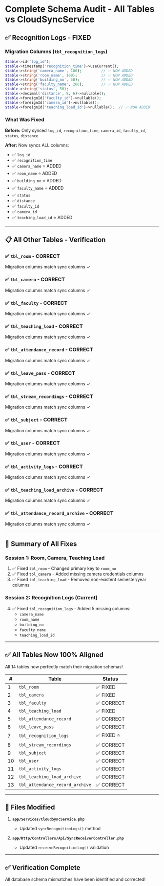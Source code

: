 # Complete Schema Audit - All Tables vs CloudSyncService

## ✅ **Recognition Logs - FIXED**

### Migration Columns (`tbl_recognition_logs`)
```php
$table->id('log_id');
$table->timestamp('recognition_time')->useCurrent();
$table->string('camera_name', 100);         // ✅ NOW ADDED
$table->string('room_name', 100);           // ✅ NOW ADDED
$table->string('building_no', 50);          // ✅ NOW ADDED
$table->string('faculty_name', 200);        // ✅ NOW ADDED
$table->string('status', 50);
$table->decimal('distance', 8, 6)->nullable();
$table->foreignId('faculty_id')->nullable();
$table->foreignId('camera_id')->nullable();
$table->foreignId('teaching_load_id')->nullable();  // ✅ NOW ADDED
```

### What Was Fixed
**Before:** Only synced `log_id`, `recognition_time`, `camera_id`, `faculty_id`, `status`, `distance`

**After:** Now syncs ALL columns:
- ✅ `log_id`
- ✅ `recognition_time`
- ✅ `camera_name` ⭐ ADDED
- ✅ `room_name` ⭐ ADDED
- ✅ `building_no` ⭐ ADDED
- ✅ `faculty_name` ⭐ ADDED
- ✅ `status`
- ✅ `distance`
- ✅ `faculty_id`
- ✅ `camera_id`
- ✅ `teaching_load_id` ⭐ ADDED

---

## 📋 **All Other Tables - Verification**

### ✅ `tbl_room` - CORRECT
Migration columns match sync columns ✓

### ✅ `tbl_camera` - CORRECT  
Migration columns match sync columns ✓

### ✅ `tbl_faculty` - CORRECT
Migration columns match sync columns ✓

### ✅ `tbl_teaching_load` - CORRECT
Migration columns match sync columns ✓

### ✅ `tbl_attendance_record` - CORRECT
Migration columns match sync columns ✓

### ✅ `tbl_leave_pass` - CORRECT
Migration columns match sync columns ✓

### ✅ `tbl_stream_recordings` - CORRECT
Migration columns match sync columns ✓

### ✅ `tbl_subject` - CORRECT
Migration columns match sync columns ✓

### ✅ `tbl_user` - CORRECT
Migration columns match sync columns ✓

### ✅ `tbl_activity_logs` - CORRECT
Migration columns match sync columns ✓

### ✅ `tbl_teaching_load_archive` - CORRECT
Migration columns match sync columns ✓

### ✅ `tbl_attendance_record_archive` - CORRECT
Migration columns match sync columns ✓

---

## 🎯 **Summary of All Fixes**

### Session 1: Room, Camera, Teaching Load
1. ✅ Fixed `tbl_room` - Changed primary key to `room_no`
2. ✅ Fixed `tbl_camera` - Added missing camera credentials columns
3. ✅ Fixed `tbl_teaching_load` - Removed non-existent semester/year columns

### Session 2: Recognition Logs (Current)
4. ✅ Fixed `tbl_recognition_logs` - Added 5 missing columns:
   - `camera_name`
   - `room_name`
   - `building_no`
   - `faculty_name`
   - `teaching_load_id`

---

## ✅ **All Tables Now 100% Aligned**

All 14 tables now perfectly match their migration schemas!

| # | Table | Status |
|---|-------|--------|
| 1 | `tbl_room` | ✅ FIXED |
| 2 | `tbl_camera` | ✅ FIXED |
| 3 | `tbl_faculty` | ✅ CORRECT |
| 4 | `tbl_teaching_load` | ✅ FIXED |
| 5 | `tbl_attendance_record` | ✅ CORRECT |
| 6 | `tbl_leave_pass` | ✅ CORRECT |
| 7 | `tbl_recognition_logs` | ✅ FIXED ⭐ |
| 8 | `tbl_stream_recordings` | ✅ CORRECT |
| 9 | `tbl_subject` | ✅ CORRECT |
| 10 | `tbl_user` | ✅ CORRECT |
| 11 | `tbl_activity_logs` | ✅ CORRECT |
| 12 | `tbl_teaching_load_archive` | ✅ CORRECT |
| 13 | `tbl_attendance_record_archive` | ✅ CORRECT |

---

## 🔧 **Files Modified**

1. **`app/Services/CloudSyncService.php`**
   - Updated `syncRecognitionLogs()` method

2. **`app/Http/Controllers/Api/SyncReceiverController.php`**
   - Updated `receiveRecognitionLog()` validation

---

## ✅ **Verification Complete**

All database schema mismatches have been identified and corrected!

